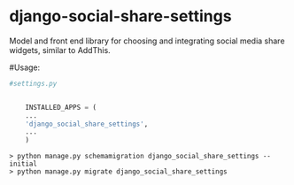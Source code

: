 django-social-share-settings
=======================

Model and front end library for choosing and integrating social media share widgets, similar to AddThis.


#Usage:


```python
#settings.py


	INSTALLED_APPS = (
    ...
    'django_social_share_settings',
    ...
    )
```

```
> python manage.py schemamigration django_social_share_settings --initial
> python manage.py migrate django_social_share_settings
```